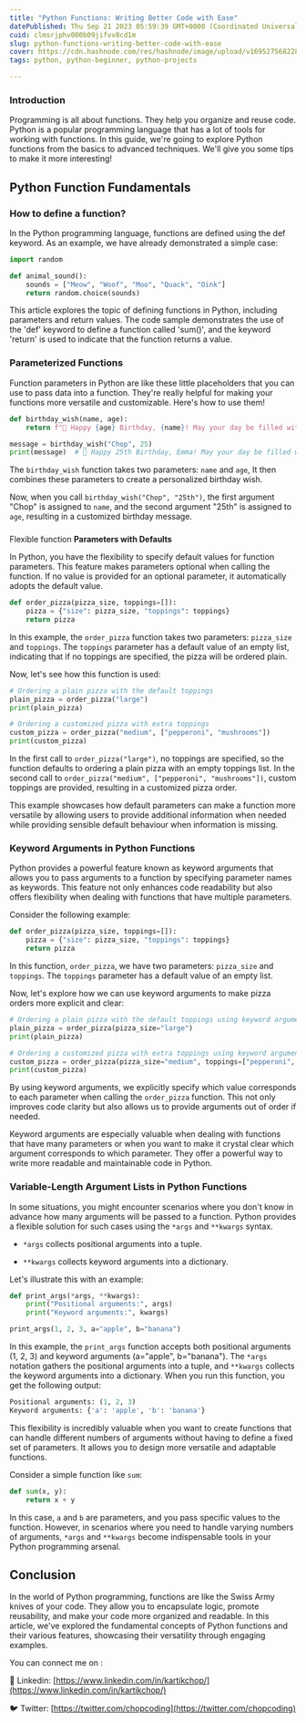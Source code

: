 ```yaml
---
title: "Python Functions: Writing Better Code with Ease"
datePublished: Thu Sep 21 2023 05:59:39 GMT+0000 (Coordinated Universal Time)
cuid: clmsrjphv000b09jifvv8cd1m
slug: python-functions-writing-better-code-with-ease
cover: https://cdn.hashnode.com/res/hashnode/image/upload/v1695275682287/547bc47d-d944-4510-9496-29e935156523.png
tags: python, python-beginner, python-projects

---
```


### **Introduction**

Programming is all about functions. They help you organize and reuse code. Python is a popular programming language that has a lot of tools for working with functions. In this guide, we're going to explore Python functions from the basics to advanced techniques. We'll give you some tips to make it more interesting!

## **Python Function Fundamentals**

### **How to define a function?**

In the Python programming language, functions are defined using the def keyword. As an example, we have already demonstrated a simple case:

```python
import random

def animal_sound():
    sounds = ["Meow", "Woof", "Moo", "Quack", "Oink"]
    return random.choice(sounds)
```

This article explores the topic of defining functions in Python, including parameters and return values. The code sample demonstrates the use of the 'def' keyword to define a function called 'sum()', and the keyword 'return' is used to indicate that the function returns a value.

### Parameterized Functions

Function parameters in Python are like these little placeholders that you can use to pass data into a function. They're really helpful for making your functions more versatile and customizable. Here's how to use them!

```python
def birthday_wish(name, age):
    return f"🎉 Happy {age} Birthday, {name}! May your day be filled with joy and your year with adventures! 🎂🎈"

message = birthday_wish("Chop", 25)
print(message)  # 🎉 Happy 25th Birthday, Emma! May your day be filled with joy and your year with adventures! 🎂🎈
```

The `birthday_wish` function takes two parameters: `name` and `age`, It then combines these parameters to create a personalized birthday wish.

Now, when you call `birthday_wish("Chop", "25th")`, the first argument "Chop" is assigned to `name`, and the second argument "25th" is assigned to `age`, resulting in a customized birthday message.

###   
Flexible function **Parameters with Defaults**

In Python, you have the flexibility to specify default values for function parameters. This feature makes parameters optional when calling the function. If no value is provided for an optional parameter, it automatically adopts the default value.

```python
def order_pizza(pizza_size, toppings=[]):
    pizza = {"size": pizza_size, "toppings": toppings}
    return pizza
```

In this example, the `order_pizza` function takes two parameters: `pizza_size` and `toppings`. The `toppings` parameter has a default value of an empty list, indicating that if no toppings are specified, the pizza will be ordered plain.

Now, let's see how this function is used:

```python
# Ordering a plain pizza with the default toppings
plain_pizza = order_pizza("large")
print(plain_pizza)

# Ordering a customized pizza with extra toppings
custom_pizza = order_pizza("medium", ["pepperoni", "mushrooms"])
print(custom_pizza)
```

In the first call to `order_pizza("large")`, no toppings are specified, so the function defaults to ordering a plain pizza with an empty toppings list. In the second call to `order_pizza("medium", ["pepperoni", "mushrooms"])`, custom toppings are provided, resulting in a customized pizza order.

This example showcases how default parameters can make a function more versatile by allowing users to provide additional information when needed while providing sensible default behaviour when information is missing.

### **Keyword Arguments in Python Functions**

Python provides a powerful feature known as keyword arguments that allows you to pass arguments to a function by specifying parameter names as keywords. This feature not only enhances code readability but also offers flexibility when dealing with functions that have multiple parameters.

Consider the following example:

```python
def order_pizza(pizza_size, toppings=[]):
    pizza = {"size": pizza_size, "toppings": toppings}
    return pizza
```

In this function, `order_pizza`, we have two parameters: `pizza_size` and `toppings`. The `toppings` parameter has a default value of an empty list.

Now, let's explore how we can use keyword arguments to make pizza orders more explicit and clear:

```python
# Ordering a plain pizza with the default toppings using keyword arguments
plain_pizza = order_pizza(pizza_size="large")
print(plain_pizza)

# Ordering a customized pizza with extra toppings using keyword arguments
custom_pizza = order_pizza(pizza_size="medium", toppings=["pepperoni", "mushrooms"])
print(custom_pizza)
```

By using keyword arguments, we explicitly specify which value corresponds to each parameter when calling the `order_pizza` function. This not only improves code clarity but also allows us to provide arguments out of order if needed.

Keyword arguments are especially valuable when dealing with functions that have many parameters or when you want to make it crystal clear which argument corresponds to which parameter. They offer a powerful way to write more readable and maintainable code in Python.

### **Variable-Length Argument Lists in Python Functions**

In some situations, you might encounter scenarios where you don't know in advance how many arguments will be passed to a function. Python provides a flexible solution for such cases using the `*args` and `**kwargs` syntax.

* `*args` collects positional arguments into a tuple.
    
* `**kwargs` collects keyword arguments into a dictionary.
    

Let's illustrate this with an example:

```python
def print_args(*args, **kwargs):
    print("Positional arguments:", args)
    print("Keyword arguments:", kwargs)

print_args(1, 2, 3, a="apple", b="banana")
```

In this example, the `print_args` function accepts both positional arguments (1, 2, 3) and keyword arguments (a="apple", b="banana"). The `*args` notation gathers the positional arguments into a tuple, and `**kwargs` collects the keyword arguments into a dictionary. When you run this function, you get the following output:

```python
Positional arguments: (1, 2, 3)
Keyword arguments: {'a': 'apple', 'b': 'banana'}
```

This flexibility is incredibly valuable when you want to create functions that can handle different numbers of arguments without having to define a fixed set of parameters. It allows you to design more versatile and adaptable functions.

Consider a simple function like `sum`:

```python
def sum(x, y):
    return x + y
```

In this case, `a` and `b` are parameters, and you pass specific values to the function. However, in scenarios where you need to handle varying numbers of arguments, `*args` and `**kwargs` become indispensable tools in your Python programming arsenal.

## Conclusion

In the world of Python programming, functions are like the Swiss Army knives of your code. They allow you to encapsulate logic, promote reusability, and make your code more organized and readable. In this article, we've explored the fundamental concepts of Python functions and their various features, showcasing their versatility through engaging examples.

You can connect me on :

💼 Linkedin: [https://www.linkedin.com/in/kartikchop/](https://www.linkedin.com/in/kartikchop/)

🐦 Twitter: [https://twitter.com/chopcoding](https://twitter.com/chopcoding)